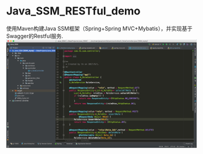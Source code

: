 # Java_SSM_RESTful_demo
使用Maven构建Java SSM框架（Spring+Spring MVC+Mybatis），并实现基于Swagger的Restful服务. 
![](https://github.com/MagicTK/Java_SSM_RESTful/blob/master/ScreenShot1.jpg)
